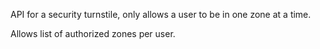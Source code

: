 API for a security turnstile, only allows a user to be in one zone at a time.

Allows list of authorized zones per user.